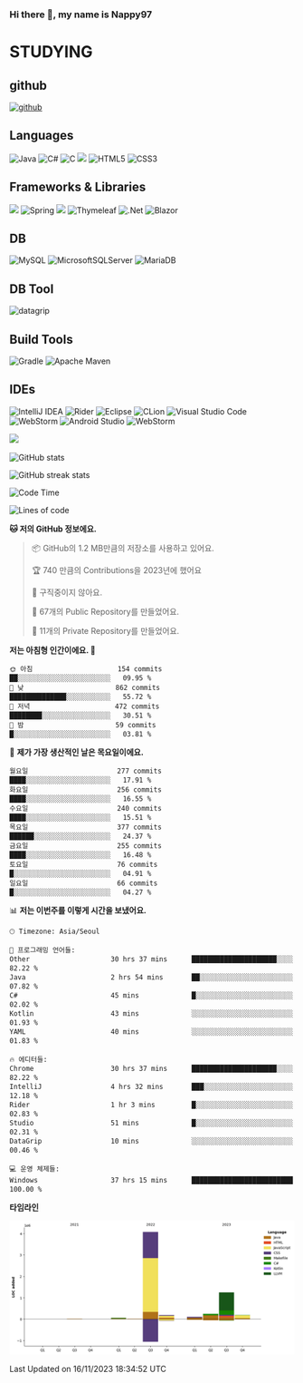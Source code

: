 ### Hi there 👋, my name is Nappy97

# STUDYING
## github
[<img src='https://cdn.jsdelivr.net/npm/simple-icons@3.0.1/icons/github.svg' alt='github' height='40'>](https://github.com/Nappy97)  

## Languages
![Java](https://img.shields.io/badge/java-%23ED8B00.svg?style=for-the-badge&logo=openjdk&logoColor=white) ![C#](https://img.shields.io/badge/c%23-%23239120.svg?style=for-the-badge&logo=c-sharp&logoColor=white) ![C](https://img.shields.io/badge/c-%2300599C.svg?style=for-the-badge&logo=c&logoColor=white) <img src="https://img.shields.io/badge/javascript-F7DF1E?style=for-the-badge&logo=javascript&logoColor=black"> ![HTML5](https://img.shields.io/badge/html5-%23E34F26.svg?style=for-the-badge&logo=html5&logoColor=white) ![CSS3](https://img.shields.io/badge/css3-%231572B6.svg?style=for-the-badge&logo=css3&logoColor=white)

## Frameworks & Libraries
<img src="https://img.shields.io/badge/bootstrap-7952B3?style=for-the-badge&logo=bootstrap&logoColor=white"> ![Spring](https://img.shields.io/badge/spring-%236DB33F.svg?style=for-the-badge&logo=spring&logoColor=white) <img src="https://img.shields.io/badge/jQuery-0769AD?style=for-the-badge&logo=jquery&logoColor=white"> ![Thymeleaf](https://img.shields.io/badge/Thymeleaf-%23005C0F.svg?style=for-the-badge&logo=Thymeleaf&logoColor=white) ![.Net](https://img.shields.io/badge/.NET-5C2D91?style=for-the-badge&logo=.net&logoColor=white) ![Blazor](https://img.shields.io/badge/blazor-%235C2D91.svg?style=for-the-badge&logo=blazor&logoColor=white)

## DB
![MySQL](https://img.shields.io/badge/mysql-%2300f.svg?style=for-the-badge&logo=mysql&logoColor=white) ![MicrosoftSQLServer](https://img.shields.io/badge/Microsoft%20SQL%20Server-CC2927?style=for-the-badge&logo=microsoft%20sql%20server&logoColor=white) ![MariaDB](https://img.shields.io/badge/MariaDB-003545?style=for-the-badge&logo=mariadb&logoColor=white)

## DB Tool
![datagrip](https://img.shields.io/badge/datagrip-9681EB?style=flat&logo=datagrip)

## Build Tools
![Gradle](https://img.shields.io/badge/Gradle-02303A.svg?style=for-the-badge&logo=Gradle&logoColor=white) ![Apache Maven](https://img.shields.io/badge/Apache%20Maven-C71A36?style=for-the-badge&logo=Apache%20Maven&logoColor=white)

## IDEs
![IntelliJ IDEA](https://img.shields.io/badge/IntelliJIDEA-000000.svg?style=for-the-badge&logo=intellij-idea&logoColor=white) ![Rider](https://img.shields.io/badge/Rider-000000.svg?style=for-the-badge&logo=Rider&logoColor=white&color=black&labelColor=crimson) ![Eclipse](https://img.shields.io/badge/Eclipse-FE7A16.svg?style=for-the-badge&logo=Eclipse&logoColor=white) ![CLion](https://img.shields.io/badge/CLion-black?style=for-the-badge&logo=clion&logoColor=white) ![Visual Studio Code](https://img.shields.io/badge/Visual%20Studio%20Code-0078d7.svg?style=for-the-badge&logo=visual-studio-code&logoColor=white) ![WebStorm](https://img.shields.io/badge/webstorm-143?style=for-the-badge&logo=webstorm&logoColor=white&color=black) ![Android Studio](https://img.shields.io/badge/Android%20Studio-3DDC84.svg?style=for-the-badge&logo=android-studio&logoColor=white) ![WebStorm](https://img.shields.io/badge/webstorm-143?style=for-the-badge&logo=webstorm&logoColor=white&color=black)

<div>
  <img  src="https://github-readme-stats.vercel.app/api/top-langs/?username=Nappy97&langs_count=8&exclude_repo=Example-deep-learning-from-scratch&layout=compact&line_height=24&hide_border=true&title_color=d88e82&card_width=280">
<div>
  
![GitHub stats](https://github-readme-stats.vercel.app/api?username=Nappy97&show_icons=true)  

![GitHub streak stats](https://github-readme-streak-stats.herokuapp.com/?user=Nappy97)  

<!--START_SECTION:waka-->
![Code Time](http://img.shields.io/badge/Code%20Time-1%2C034%20hrs%2017%20mins-blue)

![Lines of code](https://img.shields.io/badge/%EC%A0%80%EB%8A%94%20%EC%97%AC%ED%83%9C%EA%B9%8C%EC%A7%80%20-6.1%20million%20%EC%A4%84%EC%9D%98%20%EC%BD%94%EB%93%9C%EB%A5%BC%20%EC%9E%91%EC%84%B1%ED%96%88%EC%96%B4%EC%9A%94.-blue)

**🐱 저의 GitHub 정보에요.** 

> 📦 GitHub의 1.2 MB만큼의 저장소를 사용하고 있어요. 
 > 
> 🏆 740 만큼의 Contributions을 2023년에 했어요
 > 
> 🚫 구직중이지 않아요.
 > 
> 📜 67개의 Public Repository를 만들었어요. 
 > 
> 🔑 11개의 Private Repository를 만들었어요. 
 > 
**저는 아침형 인간이에요. 🐤** 

```text
🌞 아침                     154 commits         ██░░░░░░░░░░░░░░░░░░░░░░░   09.95 % 
🌆 낮　                     862 commits         ██████████████░░░░░░░░░░░   55.72 % 
🌃 저녁                     472 commits         ████████░░░░░░░░░░░░░░░░░   30.51 % 
🌙 밤　                     59 commits          █░░░░░░░░░░░░░░░░░░░░░░░░   03.81 % 
```
📅 **제가 가장 생산적인 날은 목요일이에요.** 

```text
월요일                      277 commits         ████░░░░░░░░░░░░░░░░░░░░░   17.91 % 
화요일                      256 commits         ████░░░░░░░░░░░░░░░░░░░░░   16.55 % 
수요일                      240 commits         ████░░░░░░░░░░░░░░░░░░░░░   15.51 % 
목요일                      377 commits         ██████░░░░░░░░░░░░░░░░░░░   24.37 % 
금요일                      255 commits         ████░░░░░░░░░░░░░░░░░░░░░   16.48 % 
토요일                      76 commits          █░░░░░░░░░░░░░░░░░░░░░░░░   04.91 % 
일요일                      66 commits          █░░░░░░░░░░░░░░░░░░░░░░░░   04.27 % 
```


📊 **저는 이번주를 이렇게 시간을 보냈어요.** 

```text
🕑︎ Timezone: Asia/Seoul

💬 프로그래밍 언어들: 
Other                    30 hrs 37 mins      █████████████████████░░░░   82.22 % 
Java                     2 hrs 54 mins       ██░░░░░░░░░░░░░░░░░░░░░░░   07.82 % 
C#                       45 mins             █░░░░░░░░░░░░░░░░░░░░░░░░   02.02 % 
Kotlin                   43 mins             ░░░░░░░░░░░░░░░░░░░░░░░░░   01.93 % 
YAML                     40 mins             ░░░░░░░░░░░░░░░░░░░░░░░░░   01.83 % 

🔥 에디터들: 
Chrome                   30 hrs 37 mins      █████████████████████░░░░   82.22 % 
IntelliJ                 4 hrs 32 mins       ███░░░░░░░░░░░░░░░░░░░░░░   12.18 % 
Rider                    1 hr 3 mins         █░░░░░░░░░░░░░░░░░░░░░░░░   02.83 % 
Studio                   51 mins             █░░░░░░░░░░░░░░░░░░░░░░░░   02.31 % 
DataGrip                 10 mins             ░░░░░░░░░░░░░░░░░░░░░░░░░   00.46 % 

💻 운영 체제들: 
Windows                  37 hrs 15 mins      █████████████████████████   100.00 % 
```

**타임라인**

![Lines of Code chart](https://raw.githubusercontent.com/Nappy97/Nappy97/main/assets/bar_graph.png)


 Last Updated on 16/11/2023 18:34:52 UTC
<!--END_SECTION:waka-->
